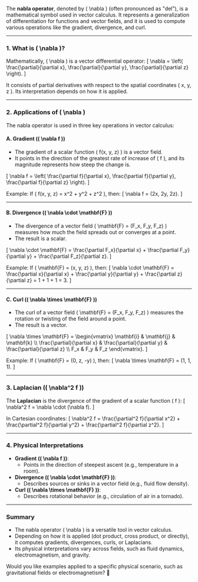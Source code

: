 The **nabla operator**, denoted by \( \nabla \) (often pronounced as "del"), is a mathematical symbol used in vector calculus. It represents a generalization of differentiation for functions and vector fields, and it is used to compute various operations like the gradient, divergence, and curl.

---

### **1. What is \( \nabla \)?**
Mathematically, \( \nabla \) is a vector differential operator:
\[
\nabla = \left( \frac{\partial}{\partial x}, \frac{\partial}{\partial y}, \frac{\partial}{\partial z} \right).
\]

It consists of partial derivatives with respect to the spatial coordinates \( x, y, z \). Its interpretation depends on how it is applied.

---

### **2. Applications of \( \nabla \)**
The nabla operator is used in three key operations in vector calculus:

#### **A. Gradient (\( \nabla f \))**
- The gradient of a scalar function \( f(x, y, z) \) is a vector field.
- It points in the direction of the greatest rate of increase of \( f \), and its magnitude represents how steep the change is.

\[
\nabla f = \left( \frac{\partial f}{\partial x}, \frac{\partial f}{\partial y}, \frac{\partial f}{\partial z} \right).
\]

Example:
If \( f(x, y, z) = x^2 + y^2 + z^2 \), then:
\[
\nabla f = (2x, 2y, 2z).
\]

---

#### **B. Divergence (\( \nabla \cdot \mathbf{F} \))**
- The divergence of a vector field \( \mathbf{F} = (F_x, F_y, F_z) \) measures how much the field spreads out or converges at a point.
- The result is a scalar.

\[
\nabla \cdot \mathbf{F} = \frac{\partial F_x}{\partial x} + \frac{\partial F_y}{\partial y} + \frac{\partial F_z}{\partial z}.
\]

Example:
If \( \mathbf{F} = (x, y, z) \), then:
\[
\nabla \cdot \mathbf{F} = \frac{\partial x}{\partial x} + \frac{\partial y}{\partial y} + \frac{\partial z}{\partial z} = 1 + 1 + 1 = 3.
\]

---

#### **C. Curl (\( \nabla \times \mathbf{F} \))**
- The curl of a vector field \( \mathbf{F} = (F_x, F_y, F_z) \) measures the rotation or twisting of the field around a point.
- The result is a vector.

\[
\nabla \times \mathbf{F} =
\begin{vmatrix}
\mathbf{i} & \mathbf{j} & \mathbf{k} \\\\
\frac{\partial}{\partial x} & \frac{\partial}{\partial y} & \frac{\partial}{\partial z} \\\\
F_x & F_y & F_z
\end{vmatrix}.
\]

Example:
If \( \mathbf{F} = (0, z, -y) \), then:
\[
\nabla \times \mathbf{F} = (1, 1, 1).
\]

---

### **3. Laplacian (\( \nabla^2 f \))**
The **Laplacian** is the divergence of the gradient of a scalar function \( f \):
\[
\nabla^2 f = \nabla \cdot (\nabla f).
\]

In Cartesian coordinates:
\[
\nabla^2 f = \frac{\partial^2 f}{\partial x^2} + \frac{\partial^2 f}{\partial y^2} + \frac{\partial^2 f}{\partial z^2}.
\]

---

### **4. Physical Interpretations**
- **Gradient (\( \nabla f \))**:
  - Points in the direction of steepest ascent (e.g., temperature in a room).
- **Divergence (\( \nabla \cdot \mathbf{F} \))**:
  - Describes sources or sinks in a vector field (e.g., fluid flow density).
- **Curl (\( \nabla \times \mathbf{F} \))**:
  - Describes rotational behavior (e.g., circulation of air in a tornado).

---

### **Summary**
- The nabla operator \( \nabla \) is a versatile tool in vector calculus.
- Depending on how it is applied (dot product, cross product, or directly), it computes gradients, divergences, curls, or Laplacians.
- Its physical interpretations vary across fields, such as fluid dynamics, electromagnetism, and gravity.

Would you like examples applied to a specific physical scenario, such as gravitational fields or electromagnetism? 🚀

